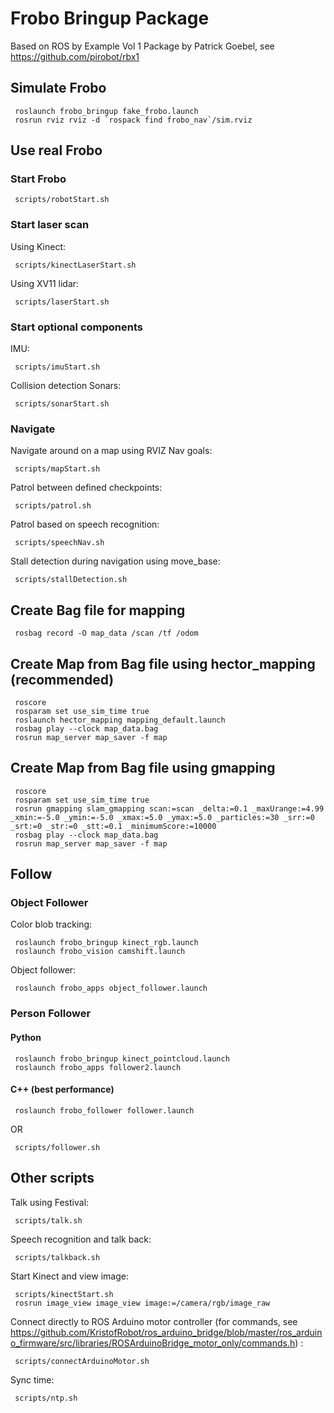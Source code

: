 # Frobo Bringup Package

Based on  ROS by Example Vol 1 Package by Patrick Goebel, see https://github.com/pirobot/rbx1

## Simulate Frobo

     roslaunch frobo_bringup fake_frobo.launch
     rosrun rviz rviz -d `rospack find frobo_nav`/sim.rviz

## Use real Frobo
### Start Frobo

     scripts/robotStart.sh

### Start laser scan
Using Kinect:

     scripts/kinectLaserStart.sh
     
Using XV11 lidar:

     scripts/laserStart.sh

### Start optional components     
IMU:

     scripts/imuStart.sh
     
Collision detection Sonars:

     scripts/sonarStart.sh

### Navigate     
Navigate around on a map using RVIZ Nav goals:

     scripts/mapStart.sh
     
Patrol between defined checkpoints:

     scripts/patrol.sh
     
Patrol based on speech recognition:

     scripts/speechNav.sh

Stall detection during navigation using move_base:

     scripts/stallDetection.sh
     
## Create Bag file for mapping

     rosbag record -O map_data /scan /tf /odom

## Create Map from Bag file using hector_mapping (recommended)

     roscore
     rosparam set use_sim_time true
     roslaunch hector_mapping mapping_default.launch
     rosbag play --clock map_data.bag
     rosrun map_server map_saver -f map
     
## Create Map from Bag file using gmapping 

     roscore
     rosparam set use_sim_time true
     rosrun gmapping slam_gmapping scan:=scan _delta:=0.1 _maxUrange:=4.99 _xmin:=-5.0 _ymin:=-5.0 _xmax:=5.0 _ymax:=5.0 _particles:=30 _srr:=0 _srt:=0 _str:=0 _stt:=0.1 _minimumScore:=10000
     rosbag play --clock map_data.bag
     rosrun map_server map_saver -f map
     
## Follow

### Object Follower

Color blob tracking:

     roslaunch frobo_bringup kinect_rgb.launch
     roslaunch frobo_vision camshift.launch
     
Object follower:

     roslaunch frobo_apps object_follower.launch

### Person Follower

#### Python

     roslaunch frobo_bringup kinect_pointcloud.launch
     roslaunch frobo_apps follower2.launch

#### C++ (best performance)

     roslaunch frobo_follower follower.launch
     
OR

     scripts/follower.sh
     
## Other scripts
Talk using Festival:

     scripts/talk.sh

Speech recognition and talk back:

     scripts/talkback.sh

Start Kinect and view image:

     scripts/kinectStart.sh
     rosrun image_view image_view image:=/camera/rgb/image_raw

Connect directly to ROS Arduino motor controller 
(for commands, see https://github.com/KristofRobot/ros_arduino_bridge/blob/master/ros_arduino_firmware/src/libraries/ROSArduinoBridge_motor_only/commands.h) :

     scripts/connectArduinoMotor.sh

Sync time:

     scripts/ntp.sh
